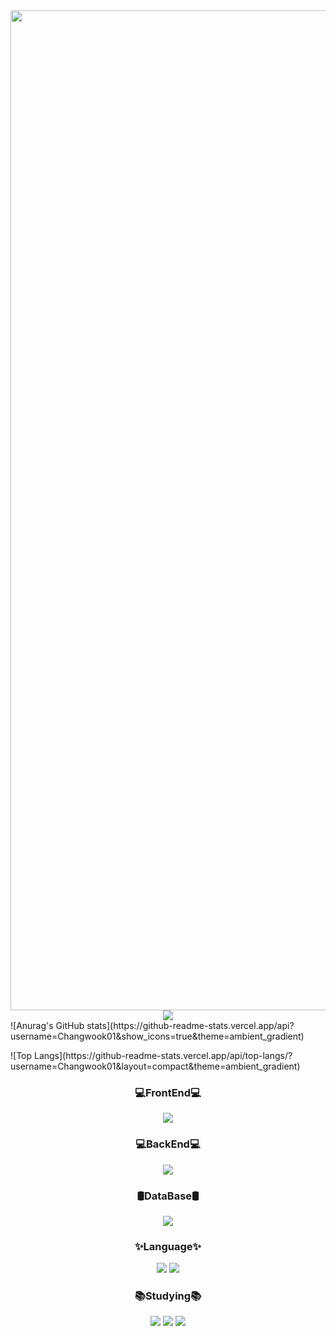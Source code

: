 <!-- 타이틀 부분 -->
<img width="1600px" src="https://github.com/Changwook01/Changwook01/blob/main/Welcome%20to%20changwook%E2%80%99s%20github.gif"/>

<div align="center">
<img src="https://github-readme-stats.vercel.app/api?username=Changwook01&show_icons=true&theme=ambient_gradient"/>
</div>
![Anurag's GitHub stats](https://github-readme-stats.vercel.app/api?username=Changwook01&show_icons=true&theme=ambient_gradient)<p>
![Top Langs](https://github-readme-stats.vercel.app/api/top-langs/?username=Changwook01&layout=compact&theme=ambient_gradient)

<!-- 내용 부분 -->
<h3 align="center">💻FrontEnd💻</h3>
<div align="center">
<img src="https://img.shields.io/badge/Flutter-02569B.svg?style=for-the-badge&logo=flutter&logoColor=white"/>
</div>

<h3 align="center">💻BackEnd💻</h3>
<div align="center">
<img src="https://img.shields.io/badge/SpringBoot-6DB33F.svg?style=for-the-badge&logo=springboot&logoColor=white"/>
</div>

<h3 align="center">🛢️DataBase🛢️</h3>
<div align="center">
<img src="https://img.shields.io/badge/MySQL-4479A1.svg?style=for-the-badge&logo=mysql&logoColor=white"/>
</div>


<h3 align="center">✨Language✨</h3>
<div align="center">
<img src="https://img.shields.io/badge/Python-3776AB.svg?style=for-the-badge&logo=python&logoColor=white"/>
<img src="https://img.shields.io/badge/Java-000000.svg?style=for-the-badge&logo=openjdk&logoColor=white"/>
</div>

<h3 align="center">📚Studying📚</h3>
<div align="center">
<img src="https://img.shields.io/badge/React-61DAFB.svg?style=for-the-badge&logo=react&logoColor=white"/>
<img src="https://img.shields.io/badge/ReactNative-61DAFB.svg?style=for-the-badge&logo=react&logoColor=white"/>
<img src="https://img.shields.io/badge/Node.js-5FA04E.svg?style=for-the-badge&logo=nodedotjs&logoColor=white"/>
</div>
